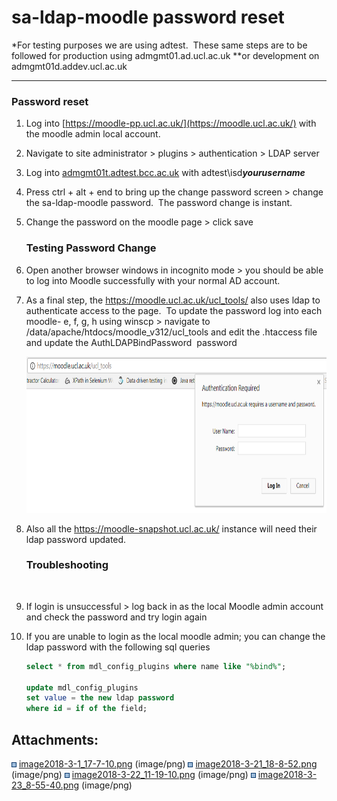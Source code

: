 # sa-ldap-moodle password reset

*For testing purposes we are using adtest.  These same steps are to be followed for production using admgmt01.ad.ucl.ac.uk **or development on admgmt01d.addev.ucl.ac.uk
***

### **Password reset**

1.  Log into [https://moodle-pp.ucl.ac.uk/](https://moodle.ucl.ac.uk/) with the moodle admin local account.
2.  Navigate to site administrator &gt; plugins &gt; authentication &gt; LDAP server
3.  Log into [admgmt01t.adtest.bcc.ac.uk](http://admgmt01t.adtest.bcc.ac.uk) with adtest\\isd***yourusername***
4.  Press ctrl + alt + end to bring up the change password screen &gt; change the sa-ldap-moodle password.  The password change is instant.
5.  Change the password on the moodle page &gt; click save

    ### **Testing Password Change**

6.  Open another browser windows in incognito mode &gt; you should be able to log into Moodle successfully with your normal AD account.

7.  As a final step, the <https://moodle.ucl.ac.uk/ucl_tools/> also uses ldap to authenticate access to the page.  To update the password log into each moodle- e, f, g, h using winscp &gt; navigate to /data/apache/htdocs/moodle\_v312/ucl\_tools and edit the .htaccess file and update the AuthLDAPBindPassword  password

    <img src="attachments/87922734/87923268.png" height="250" />

8.  Also all the <https://moodle-snapshot.ucl.ac.uk/> instance will need their ldap password updated.

    ### **Troubleshooting**

     

9.  If login is unsuccessful &gt; log back in as the local Moodle admin account and check the password and try login again
     
10. If you are unable to login as the local moodle admin; you can change the ldap password with the following sql queries

    ``` sql
    select * from mdl_config_plugins where name like "%bind%";

    update mdl_config_plugins
    set value = the new ldap password
    where id = if of the field;
    ```

## Attachments:

<img src="images/icons/bullet_blue.gif" width="8" height="8" /> [image2018-3-1\_17-7-10.png](attachments/87922734/87922735.png) (image/png)
<img src="images/icons/bullet_blue.gif" width="8" height="8" /> [image2018-3-21\_18-8-52.png](attachments/87922734/87922861.png) (image/png)
<img src="images/icons/bullet_blue.gif" width="8" height="8" /> [image2018-3-22\_11-19-10.png](attachments/87922734/87922964.png) (image/png)
<img src="images/icons/bullet_blue.gif" width="8" height="8" /> [image2018-3-23\_8-55-40.png](attachments/87922734/87923268.png) (image/png)

